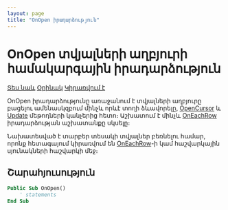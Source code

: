 ```yaml
---
layout: page
title: "OnOpen իրադարձություն"
---
```


# OnOpen տվյալների աղբյուրի համակարգային իրադարձություն

[Տես նաև](../scriptstproced.md) [Օրինակ](../Examples/E_OnOpen.md) [Կիրառվում է](../Defs/Data.md)

OnOpen իրադարձությունը առաջանում է տվյալների աղբյուրը բացելու ամենասկզբում մինչև որևէ տողի ձևավորելը, [OpenCursor](../Functions/ASDATA/OpenCursor.md) և [Update](../Functions/ICurrentView/Update.md) մեթոդների կանչերից հետո։
Աշխատում է մինչև [OnEachRow](OnEachRow.md) իրադարձության աշխատանքը սկսելը։ 

Նախատեսված է տարբեր տեսակի տվյալներ բեռնելու համար, որոնք հետագայում կիրառվում են [OnEachRow](OnEachRow.md)-ի կամ հաշվարկային սյունակների հաշվարկի մեջ։ 

## Շարահյուսություն

``` vb
Public Sub OnOpen()
    ' statements
End Sub
```